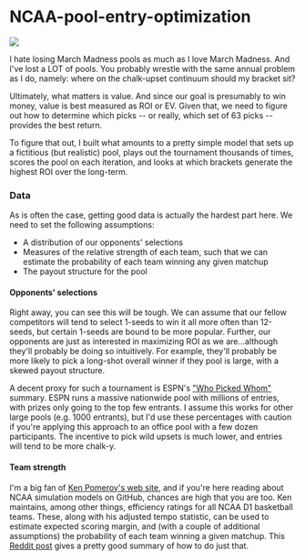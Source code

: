 # NCAA-pool-entry-optimization
<img src = 'https://www.gamblingsites.org/blog/wp-content/uploads/marchmadnessprintablebracket.jpg'>

I hate losing March Madness pools as much as I love March Madness. And I've lost a LOT of pools. You probably wrestle with the same annual problem as I do, namely: where on the chalk-upset continuum should my bracket sit?

Ultimately, what matters is value. And since our goal is presumably to win money, value is best measured as ROI or EV. Given that, we need to figure out how to determine which picks -- or really, which set of 63 picks -- provides the best return.

To figure that out, I built what amounts to a pretty simple model that sets up a fictitious (but realistic) pool, plays out the tournament thousands of times, scores the pool on each iteration, and looks at which brackets generate the highest ROI over the long-term.

### Data
As is often the case, getting good data is actually the hardest part here. We need to set the following assumptions:

* A distribution of our opponents' selections
* Measures of the relative strength of each team, such that we can estimate the probability of each team winning any given matchup
* The payout structure for the pool

#### Opponents' selections
Right away, you can see this will be tough. We can assume that our fellow competitors will tend to select 1-seeds to win it all more often than 12-seeds, but certain 1-seeds are bound to be more popular. Further, our opponents are just as interested in maximizing ROI as we are...although they'll probably be doing so intuitively. For example, they'll probably be more likely to pick a long-shot overall winner if they pool is large, with a skewed payout structure.

A decent proxy for such a tournament is ESPN's ["Who Picked Whom"](http://fantasy.espn.com/tournament-challenge-bracket/2019/en/whopickedwhom) summary. ESPN runs a massive nationwide pool with millions of entries, with prizes only going to the top few entrants. I assume this works for other large pools (e.g. 1000 entrants), but I'd use these percentages with caution if you're applying this approach to an office pool with a few dozen participants. The incentive to pick wild upsets is much lower, and entries will tend to be more chalk-y.

#### Team strength
I'm a big fan of [Ken Pomeroy's web site](https://kenpom.com/index.php), and if you're here reading about NCAA simulation models on GitHub, chances are high that you are too. Ken maintains, among other things, efficiency ratings for all NCAA D1 basketball teams. These, along with his adjusted tempo statistic, can be used to estimate expected scoring margin, and (with a couple of additional assumptions) the probability of each team winning a given matchup. This [Reddit post](https://www.reddit.com/r/CollegeBasketball/comments/5xir8t/calculating_win_probability_and_margin_of_victory/) gives a pretty good summary of how to do just that. 
